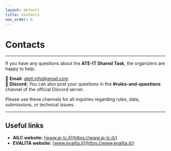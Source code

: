 ```yaml
---
layout: default
title: Contacts
nav_order: 6
---
```


# Contacts

---

If you have any questions about the **ATE-IT Shared Task**, the organizers are happy to help.  

📧 **Email:** [ateit.info@gmail.com](mailto:ateit.info@gmail.com)<br>
💬 **Discord:** You can also post your questions in the **#rules-and-questions** channel of the official Discord server.  

Please use these channels for all inquiries regarding rules, data, submissions, or technical issues.  

---

## Useful links
- **AILC website:** [www.ai-lc.it](https://www.ai-lc.it/)  
- **EVALITA website:** [www.evalita.it](https://www.evalita.it/)  

